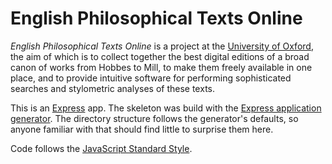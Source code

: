 # English Philosophical Texts Online

*English Philosophical Texts Online* is a project at the [University of Oxford](https://www.ox.ac.uk), the aim of which is to collect together the best digital editions of a broad canon of works from Hobbes to Mill, to make them freely available in one place, and to provide intuitive software for performing sophisticated searches and stylometric analyses of these texts.

This is an [Express](https://expressjs.com/) app. The skeleton was build with the [Express application generator](https://expressjs.com/en/starter/generator.html). The directory structure follows the generator's defaults, so anyone familiar with that should find little to surprise them here.

Code follows the [JavaScript Standard Style](https://standardjs.com/).
